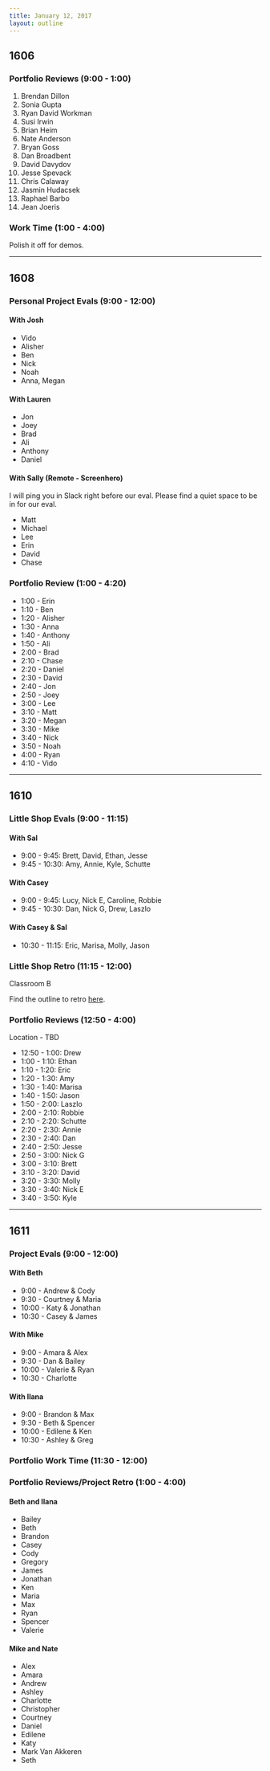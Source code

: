 ```yaml
---
title: January 12, 2017
layout: outline
---
```



## 1606

### Portfolio Reviews (9:00 - 1:00)

1. Brendan Dillon
1. Sonia Gupta
1. Ryan David Workman
1. Susi Irwin
1. Brian Heim
1. Nate Anderson
1. Bryan Goss
1. Dan Broadbent
1. David Davydov
1. Jesse Spevack
1. Chris Calaway
1. Jasmin Hudacsek
1. Raphael Barbo
1. Jean Joeris

### Work Time (1:00 - 4:00)

Polish it off for demos.

***

## 1608

### Personal Project Evals (9:00 - 12:00)

#### With Josh

* Vido
* Alisher
* Ben
* Nick
* Noah
* Anna, Megan

#### With Lauren

* Jon
* Joey
* Brad
* Ali
* Anthony
* Daniel

#### With Sally (Remote - Screenhero)

I will ping you in Slack right before our eval. Please find a quiet space to
be in for our eval.

* Matt
* Michael
* Lee
* Erin
* David
* Chase

### Portfolio Review (1:00 - 4:20)

* 1:00 - Erin
* 1:10 - Ben
* 1:20 - Alisher
* 1:30 - Anna
* 1:40 - Anthony
* 1:50 - Ali
* 2:00 - Brad
* 2:10 - Chase
* 2:20 - Daniel
* 2:30 - David
* 2:40 - Jon
* 2:50 - Joey
* 3:00 - Lee
* 3:10 - Matt
* 3:20 - Megan
* 3:30 - Mike
* 3:40 - Nick
* 3:50 - Noah
* 4:00 - Ryan
* 4:10 - Vido

***

## 1610

### Little Shop Evals (9:00 - 11:15)

#### With Sal
* 9:00 - 9:45: Brett, David, Ethan, Jesse
* 9:45 - 10:30: Amy, Annie, Kyle, Schutte

#### With Casey
* 9:00 - 9:45: Lucy, Nick E, Caroline, Robbie
* 9:45 - 10:30: Dan, Nick G, Drew, Laszlo

#### With Casey & Sal
* 10:30 - 11:15: Eric, Marisa, Molly, Jason

### Little Shop Retro (11:15 - 12:00)

Classroom B

Find the outline to retro [here](https://gist.github.com/Carmer/6740234b23f629aac7b621dbea4d21b8).

### Portfolio Reviews (12:50 - 4:00)

Location - TBD 

* 12:50 - 1:00: Drew 
* 1:00 - 1:10: Ethan
* 1:10 - 1:20: Eric
* 1:20 - 1:30: Amy
* 1:30 - 1:40: Marisa
* 1:40 - 1:50: Jason
* 1:50 - 2:00: Laszlo
* 2:00 - 2:10: Robbie
* 2:10 - 2:20: Schutte
* 2:20 - 2:30: Annie
* 2:30 - 2:40: Dan
* 2:40 - 2:50: Jesse
* 2:50 - 3:00: Nick G
* 3:00 - 3:10: Brett
* 3:10 - 3:20: David
* 3:20 - 3:30: Molly
* 3:30 - 3:40: Nick E
* 3:40 - 3:50: Kyle

***

## 1611

### Project Evals (9:00 - 12:00)
#### With Beth
* 9:00 - Andrew & Cody
* 9:30 - Courtney & Maria
* 10:00 - Katy & Jonathan
* 10:30 - Casey & James

#### With Mike
* 9:00 - Amara & Alex
* 9:30 - Dan & Bailey
* 10:00 - Valerie & Ryan
* 10:30 - Charlotte

#### With Ilana
* 9:00 - Brandon & Max
* 9:30 - Beth & Spencer
* 10:00 - Edilene & Ken
* 10:30 - Ashley & Greg


### Portfolio Work Time (11:30 - 12:00)

### Portfolio Reviews/Project Retro (1:00 - 4:00)

#### Beth and Ilana
* Bailey
* Beth
* Brandon
* Casey
* Cody
* Gregory
* James
* Jonathan
* Ken
* Maria
* Max
* Ryan
* Spencer
* Valerie


#### Mike and Nate
* Alex
* Amara
* Andrew
* Ashley
* Charlotte
* Christopher
* Courtney
* Daniel
* Edilene
* Katy
* Mark Van Akkeren
* Seth



